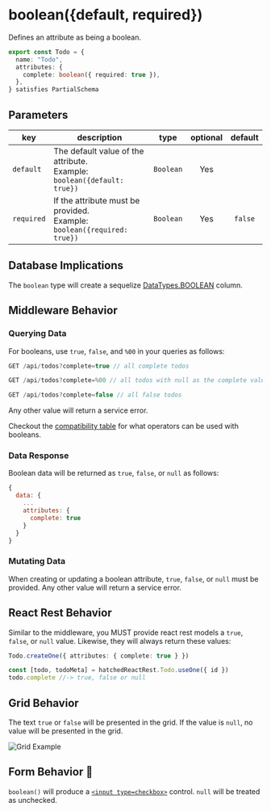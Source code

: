 # boolean({default, required})

Defines an attribute as being a boolean.

```ts
export const Todo = {
  name: "Todo",
  attributes: {
    complete: boolean({ required: true }),
  },
} satisfies PartialSchema
```

## Parameters

| key        | description                                                                   |   type    | optional | default |
| ---------- | ----------------------------------------------------------------------------- | :-------: | :------: | :-----: |
| `default`  | The default value of the attribute. <br/> Example: `boolean({default: true})` | `Boolean` |   Yes    |         |
| `required` | If the attribute must be provided. <br/> Example: `boolean({required: true})` | `Boolean` |   Yes    | `false` |

## Database Implications

The `boolean` type will create a sequelize [DataTypes.BOOLEAN](https://sequelize.org/docs/v6/core-concepts/model-basics/#boolean) column.

## Middleware Behavior

### Querying Data

For booleans, use `true`, `false`, and `%00` in your queries as follows:

```js
GET /api/todos?complete=true // all complete todos

GET /api/todos?complete=%00 // all todos with null as the complete value 🛑

GET /api/todos?complete=false // all false todos
```

Any other value will return a service error.

Checkout the [compatibility table](../../filtering-data/README.md#compatibility) for what operators can be used with booleans.

### Data Response

Boolean data will be returned as `true`, `false`, or `null` as follows:

```js
{
  data: {
    ...
    attributes: {
      complete: true
    }
  }
}
```

### Mutating Data

When creating or updating a boolean attribute, `true`, `false`, or `null` must be provided. Any other value will return a service error.

## React Rest Behavior

Similar to the middleware, you MUST provide react rest models a `true`, `false`, or `null` value. Likewise, they will always return these values:

```ts
Todo.createOne({ attributes: { complete: true } })

const [todo, todoMeta] = hatchedReactRest.Todo.useOne({ id })
todo.complete //-> true, false or null
```

## Grid Behavior

The text `true` or `false` will be presented in the grid. If the value is `null`, no value will be presented in the grid.

![Grid Example](https://github.com/bitovi/hatchify/assets/78602/ddbf26a1-180b-4fc7-a483-fde52dc4fce9)

## Form Behavior 🛑

`boolean()` will produce a [`<input type=checkbox>`](https://developer.mozilla.org/en-US/docs/Web/HTML/Element/input/checkbox) control. `null` will be treated as unchecked.
